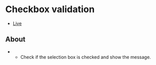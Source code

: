 # Checkbox validation

- [Live](https://onion-kamil.github.io/react-js-exercises/checkbox-validation/)

## About

- - Check if the selection box is checked and show the message.

